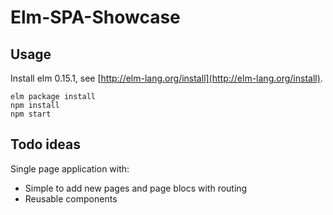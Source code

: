 Elm-SPA-Showcase
================

Usage
-----

Install elm 0.15.1, see [http://elm-lang.org/install](http://elm-lang.org/install).

```shell
elm package install
npm install
npm start
```

Todo ideas
----------

Single page application with:

- Simple to add new pages and page blocs with routing
- Reusable components
